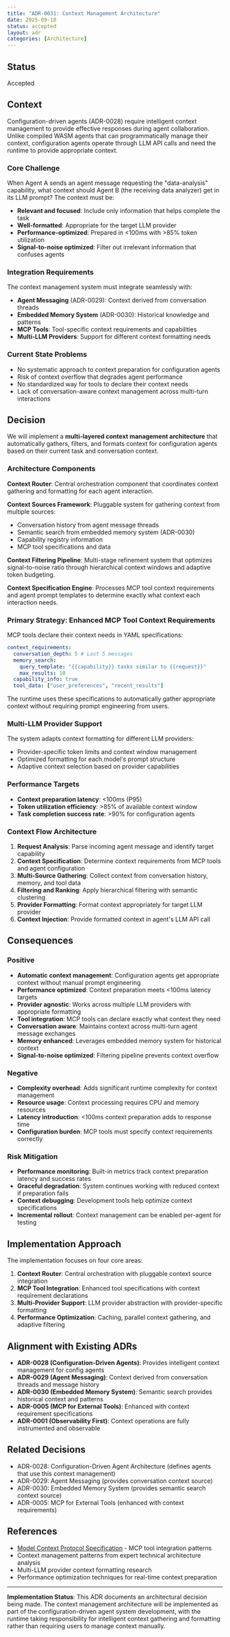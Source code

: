 ```yaml
---
title: "ADR-0031: Context Management Architecture"
date: 2025-09-10
status: accepted
layout: adr
categories: [Architecture]
---
```


## Status

Accepted

## Context

Configuration-driven agents (ADR-0028) require intelligent context management
to
provide effective responses during agent collaboration. Unlike compiled WASM
agents that can programmatically manage their context, configuration agents
operate through LLM API calls and need the runtime to provide appropriate
context.

### Core Challenge

When Agent A sends an agent message requesting the "data-analysis" capability,
what
context should Agent B (the receiving data analyzer) get in its LLM prompt? The
context must be:

- **Relevant and focused**: Include only information that helps complete the
  task
- **Well-formatted**: Appropriate for the target LLM provider
- **Performance-optimized**: Prepared in <100ms with >85% token utilization
- **Signal-to-noise optimized**: Filter out irrelevant information that confuses
  agents

### Integration Requirements

The context management system must integrate seamlessly with:

- **Agent Messaging** (ADR-0029): Context derived from conversation threads
- **Embedded Memory System** (ADR-0030): Historical knowledge and patterns
- **MCP Tools**: Tool-specific context requirements and capabilities
- **Multi-LLM Providers**: Support for different context formatting needs

### Current State Problems

- No systematic approach to context preparation for configuration
  agents
- Risk of context overflow that degrades agent performance
- No standardized way for tools to declare their context needs
- Lack of conversation-aware context management across multi-turn interactions

## Decision

We will implement a **multi-layered context management architecture** that
automatically gathers, filters, and formats context for configuration agents
based on their current task and conversation context.

### Architecture Components

**Context Router**: Central orchestration component that coordinates context
gathering and formatting for each agent interaction.

**Context Sources Framework**: Pluggable system for gathering context from
multiple
sources:

- Conversation history from agent message threads
- Semantic search from embedded memory system (ADR-0030)
- Capability registry information
- MCP tool specifications and data

**Context Filtering Pipeline**: Multi-stage refinement system that optimizes
signal-to-noise ratio through hierarchical context windows and adaptive token
budgeting.

**Context Specification Engine**: Processes MCP tool context requirements and
agent prompt templates to determine exactly what context each interaction needs.

### Primary Strategy: Enhanced MCP Tool Context Requirements

MCP tools declare their context needs in YAML specifications:

```yaml
context_requirements:
  conversation_depth: 5 # Last 5 messages
  memory_search:
    query_template: "{{capability}} tasks similar to {{request}}"
    max_results: 10
  capability_info: true
  tool_data: ["user_preferences", "recent_results"]
```

The runtime uses these specifications to automatically gather appropriate
context without requiring prompt engineering from users.

### Multi-LLM Provider Support

The system adapts context formatting for different LLM providers:

- Provider-specific token limits and context window management
- Optimized formatting for each model's prompt structure
- Adaptive context selection based on provider capabilities

### Performance Targets

- **Context preparation latency**: <100ms (P95)
- **Token utilization efficiency**: >85% of available context window
- **Task completion success rate**: >90% for configuration agents

### Context Flow Architecture

1. **Request Analysis**: Parse incoming agent message and identify target
   capability
2. **Context Specification**: Determine context requirements from MCP tools and
   agent configuration
3. **Multi-Source Gathering**: Collect context from conversation history,
   memory, and tool data
4. **Filtering and Ranking**: Apply hierarchical filtering with semantic
   clustering
5. **Provider Formatting**: Format context appropriately for target LLM provider
6. **Context Injection**: Provide formatted context in agent's LLM API call

## Consequences

### Positive

- **Automatic context management**: Configuration agents get appropriate context
  without manual prompt engineering
- **Performance optimized**: Context preparation meets <100ms latency targets
- **Provider agnostic**: Works across multiple LLM providers with appropriate
  formatting
- **Tool integration**: MCP tools can declare exactly what context they need
- **Conversation aware**: Maintains context across multi-turn agent message
  exchanges
- **Memory enhanced**: Leverages embedded memory system for historical context
- **Signal-to-noise optimized**: Filtering pipeline prevents context overflow

### Negative

- **Complexity overhead**: Adds significant runtime complexity for context
  management
- **Resource usage**: Context processing requires CPU and memory resources
- **Latency introduction**: <100ms context preparation adds to response time
- **Configuration burden**: MCP tools must specify context requirements
  correctly

### Risk Mitigation

- **Performance monitoring**: Built-in metrics track context preparation
  latency and success rates
- **Graceful degradation**: System continues working with reduced context if
  preparation fails
- **Context debugging**: Development tools help optimize context specifications
- **Incremental rollout**: Context management can be enabled per-agent for
  testing

## Implementation Approach

The implementation focuses on four core areas:

1. **Context Router**: Central orchestration with pluggable context source
   integration
2. **MCP Tool Integration**: Enhanced tool specifications with context
   requirement declarations
3. **Multi-Provider Support**: LLM provider abstraction with provider-specific
   formatting
4. **Performance Optimization**: Caching, parallel context gathering, and
   adaptive filtering

## Alignment with Existing ADRs

- **ADR-0028 (Configuration-Driven Agents)**: Provides intelligent context
  management for config agents
- **ADR-0029 (Agent Messaging)**: Context derived from conversation threads
  and message history
- **ADR-0030 (Embedded Memory System)**: Semantic search provides historical
  context and patterns
- **ADR-0005 (MCP for External Tools)**: Enhanced with context requirement
  specifications
- **ADR-0001 (Observability First)**: Context operations are fully instrumented
  and observable

## Related Decisions

- ADR-0028: Configuration-Driven Agent Architecture (defines agents that use
  this context management)
- ADR-0029: Agent Messaging (provides conversation context
  source)
- ADR-0030: Embedded Memory System (provides semantic search context source)
- ADR-0005: MCP for External Tools (enhanced with context requirements)

## References

- [Model Context Protocol Specification](https://modelcontextprotocol.io) - MCP
  tool integration patterns
- Context management patterns from expert technical architecture analysis
- Multi-LLM provider context formatting research
- Performance optimization techniques for real-time context preparation

---

**Implementation Status**: This ADR documents an architectural decision being
made. The context management architecture will be implemented as part of the
configuration-driven agent system development, with the runtime taking
responsibility for intelligent context gathering and formatting rather than
requiring users to manage context manually.
